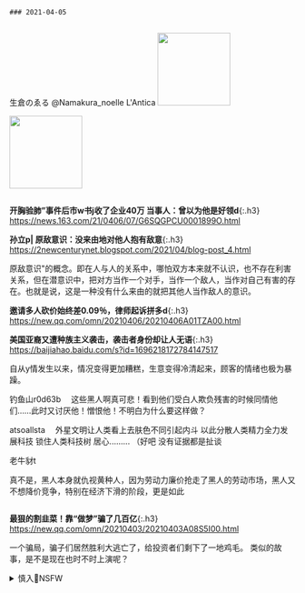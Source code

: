 `### 2021-04-05`　
```tip
```
生倉のゑる
@Namakura_noelle
L'Antica
<a href="https://slack-imgs.com/?url=https://pbs.twimg.com/media/EyNagvEVEAUT1z5?format=jpg&name=orig" class="js-smartphoto" data-caption="EyNagvEVEAUT1z5 (2133×1200)" data-id="" data-group=""><img src="https://slack-imgs.com/?url=https://pbs.twimg.com/media/EyNagvEVEAUT1z5?format=jpg&name=thumb" width="128"/></a>

<a href="https://slack-imgs.com/?url=https://pbs.twimg.com/media/ExlSLY9VIAQMv_N?format=jpg&name=orig" class="js-smartphoto" data-caption="ExlSLY9VIAQMv_N (1000×1414)" data-id="" data-group=""><img src="https://slack-imgs.com/?url=https://pbs.twimg.com/media/ExlSLY9VIAQMv_N?format=jpg&name=orig" width="128"/></a>

```note
```
**开胸验肺”事件后市w书j收了企业40万 当事人：曾以为他是好领d**{:.h3}<br>
<https://news.163.com/21/0406/07/G6SQGPCU0001899O.html>

**孙立p| 原敌意识：没来由地对他人抱有敌意**{:.h3}<br>
<https://2newcenturynet.blogspot.com/2021/04/blog-post_4.html>

原敌意识"的概念。即在人与人的关系中，哪怕双方本来就不认识，也不存在利害关系，但在潜意识中，把对方当作一个对手，当作一个敌人，当作对自己有害的存在。也就是说，这是一种没有什么来由的就把其他人当作敌人的意识。

**邀请多人砍价始终差0.09％，律师起诉拼多d**{:.h3}<br>
<https://new.qq.com/omn/20210406/20210406A01TZA00.html>

**美国亚裔又遭种族主义袭击，袭击者身份却让人无语**{:.h3}<br>
<https://baijiahao.baidu.com/s?id=1696218172784147517>

自从y情发生以来，情况变得更加糟糕，生意变得冷清起来，顾客的情绪也极为暴躁。

钓鱼山r0d63b
　这些黑人啊真可悲！看到他们受白人欺负残害的时候同情他们……此时又讨厌他！憎恨他！不明白为什么要这样做？

atsoallsta
　外星文明让人类看上去肤色不同引起内斗 以此分散人类精力全力发展科技 锁住人类科技树 居心......... （好吧 没有证据都是扯谈

老牛豺t

真不是，黑人本身就仇视黄种人，因为劳动力廉价抢走了黑人的劳动市场，黑人又不想降价竞争，特别在经济下滑的阶段，更是如此

```tip
```
**最狠的割韭菜！靠“做梦”骗了几百亿**{:.h3}<br>
<https://new.qq.com/omn/20210403/20210403A08S5I00.html>

一个骗局，骗子们居然胜利大逃亡了，给投资者们剩下了一地鸡毛。
类似的故事，是不是现在也时不时上演呢？

<details><summary class="name"><span class="innerContentContainer">慎入🔞NSFW</span></summary><ul>

<img src="https://slack-imgs.com/?url=https://upload.wikimedia.org/wikipedia/commons/thumb/d/d3/Biohazard_Symbol_Specification.png/210px-Biohazard_Symbol_Specification.png">

<details><summary class="name"><span class="innerContentContainer">风险自理Use At Your Own Risk🈲</span></summary><br /><span class="note"><span class="innerContentContainer">

李q
@LQ0068
　谁说上j沒用，就是有用才不准你们上j；谁说发声没用，就是有用才疯狂s帖f号。身处黑暗，心中充满阳光；满目疮痍，心中永存希望。zg人一定会找回失去的理想和信念。

明明d：一个评论，xj，棉花

https://2newcenturynet.blogspot.com/2021/04/blog-post_13.html

菜刀上打上二维码钢印，信息与身份证绑定，菜刀要上锁链与厨房某处固定。

xjp为何任由zg外j失信于全世界？

https://www.rfi.fr/cn/%E4%B8%93%E6%A0%8F%E6%A3%80%E7%B4%A2/%E6%B3%95%E5%9B%BD%E6%8A%A5%E7%BA%B8%E6%91%98%E8%A6%81/20210405-%E4%B9%A0%E8%BF%91%E5%B9%B3%E4%B8%BA%E4%BD%95%E4%BB%BB%E7%94%B1%E4%B8%AD%E5%9B%BD%E5%A4%96%E4%BA%A4%E5%A4%B1%E4%BF%A1%E4%BA%8E%E5%85%A8%E4%B8%96%E7%95%8C

zgg员也没信心！内部资料流出逃b打y苗

https://news.creaders.net/china/2021/04/05/2339492.html

65人里除了2人报名接种、3人接种完成，其他人都还没接受y苗施打，当中有21人称带有过敏体质，20人则有高血压，还有6人自称感冒，除此之外还有糖尿病、心脏病等多种疾病，甚至还有人拿“准备受孕”当作理由拒绝接种y苗，

zg效仿克里姆林宫的“信息战”手法

https://www.voachinese.com/a/China-Russia-information-war-us-20210405/5841811.html

面对g际批p要大声捍卫zggcdzf

西方g员说，zg驻西方gj的使节表现出的好战态度，与邓xp领dzg时的情况大不相同。

wy敲打“高人一等gj引爆网议

https://www.rfi.fr/cn/%E4%B8%AD%E5%9B%BD/20210405-%E7%8E%8B%E6%AF%85%E6%95%B2%E6%89%93-%E9%AB%98%E4%BA%BA%E4%B8%80%E7%AD%89%E5%9B%BD%E5%AE%B6-%E5%BC%95%E7%88%86%E7%BD%91%E8%AE%AE

wy的枪口对准美g，许多wm把枪口掉转：

陆西l：z方不认可还有高人一等的gj，同样，我们也不认可g内谁的个税少，谁的养老金多，谁是孙小g，谁开着大G逛紫禁城。

施洪想飞就f：在zg谁人开车入紫禁城？谁人追打交j没事？谁人死刑都能出y？谁人可以花钱买命？

有心人无心s：双轨z什么时候取消？特g什么时候取消？

Hoh，高人一等的gj凌驾于rm至上，让rm996，007，低人一等的gj可不敢这么干。

三圣乡粮丰c：自己家退休金、医疗待遇，学区还要分三六九等，没错，说的就是你，美帝。

今明两t：自己gj户口簿就有好几个级别，孩子读书也分好几个级别？

同学不可能什么都知d：gj越高，rm越低，这就是所谓，高人一等的gj。

安戴rD：wb长的义和团式外j团队，近十年来，通过四面树敌，八方出击，终于达到了朋友少的，敌人多多的目的。朋友有朝x，委内瑞l，白俄罗s，俄罗s，古b，伊l。叙利y，巴基斯t，巴勒斯t。

建筑生成的逻j：根据过往事实，zg只接受美g适当的打压，并不是无底线的，只要价钱方面合理公道，就算态度恶劣一些，适当有一些人格侮辱，都是可以忍耐的。 ​

法新社4月5日一篇分析称：面对西方批p和y力，bj从今而后针锋相对，毫无顾忌动用z狼外j，再也不犹豫露出獠牙利齿

</span></span></details>

